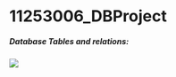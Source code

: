 11253006_DBProject
==================
##### Database Tables and relations:
<img src="https://github.com/ArslanBilal/11253006_DBProject/raw/master/images/RELATIONS_68SQLQUERY.PNG" >
